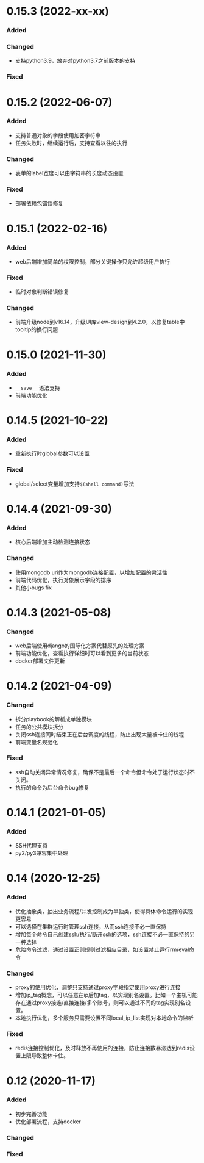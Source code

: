 # 0.15.3 (2022-xx-xx)
### Added


### Changed
 - 支持python3.9，放弃对python3.7之前版本的支持

### Fixed

 

# 0.15.2 (2022-06-07)
### Added
 - 支持普通对象的字段使用加密字符串
 - 任务失败时，继续运行后，支持查看以往的执行

### Changed
 - 表单的label宽度可以由字符串的长度动态设置

### Fixed
 - 部署依赖包错误修复
 

# 0.15.1 (2022-02-16)
### Added
 - web后端增加简单的权限控制，部分关键操作只允许超级用户执行

### Fixed
 - 临时对象判断错误修复

### Changed
 - 前端升级node到v16.14，升级UI库view-design到4.2.0，以修复table中tooltip的换行问题

# 0.15.0 (2021-11-30)
### Added
 - `__save__` 语法支持
 - 前端功能优化

# 0.14.5 (2021-10-22)
### Added
 - 重新执行时global参数可以设置

### Fixed
 - global/select变量增加支持`$(shell command)`写法

# 0.14.4 (2021-09-30)
### Added
 - 核心后端增加主动检测连接状态
 
### Changed
 - 使用mongodb uri作为mongodb连接配置，以增加配置的灵活性
 - 前端代码优化，执行对象展示字段的排序
 - 其他小bugs fix

# 0.14.3 (2021-05-08)
### Changed
 - web后端使用django的国际化方案代替原先的处理方案
 - 前端功能优化，查看执行详细时可以看到更多的当前状态
 - docker部署文件更新

# 0.14.2 (2021-04-09)
### Changed
 - 拆分playbook的解析成单独模块
 - 任务的公共模块拆分
 - 关闭ssh连接同时结束正在后台调度的线程，防止出现大量被卡住的线程
 - 前端变量名规范化
 
### Fixed
 - ssh自动关闭异常情况修复，确保不是最后一个命令但命令处于运行状态时不关闭。
 - 执行的命令为后台命令bug修复

# 0.14.1 (2021-01-05)
### Added
 - SSH代理支持
 - py2/py3兼容集中处理

# 0.14 (2020-12-25)
### Added
 - 优化抽象类，抽出业务流程/并发控制成为单独类，使得具体命令运行的实现更容易 
 - 可以选择在集群运行时管理ssh连接，从而ssh连接不必一直保持
 - 增加每个命令自己创建ssh/执行/断开ssh的选项，ssh连接不必一直保持的另一种选择
 - 危险命令过滤，通过设置正则规则过滤相应目录，如设置禁止运行rm/eval命令
 
### Changed
 - proxy的使用优化，调整只支持通过proxy字段指定使用proxy进行连接
 - 增加ip_tag概念，可以任意在ip后加tag，以实现别名设置。比如一个主机可能存在通过proxy接连/直接连接/多个账号，则可以通过不同的tag实现别名设置。
 - 本地执行优化，多个服务只需要设置不同local_ip_list实现对本地命令的监听

### Fixed
 - redis连接控制优化，及时释放不再使用的连接，防止连接数暴涨达到redis设置上限导致整体卡住。
 

# 0.12 (2020-11-17)
### Added
 - 初步完善功能
 - 优化部署流程，支持docker
 
### Changed


### Fixed

